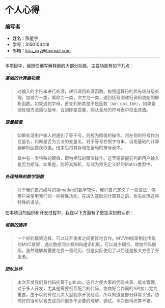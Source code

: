 # 个人心得

### 编写者

- 姓名：陈星宇
- 学号：3150104419
- 邮箱：kira_cxy@foxmail.com

----

本项目中，我担任编写解释器的大部分功能，主要功能有如下几点：

##### 基础的计算器功能

> 对输入的字符串进行处理，递归调用处理函数。按照运算符的优先级分级处理，加减为一类，乘除为一类，次方为一类，遇到括号则递归调用初始的解析函数。如果遇到字母，首先判断其是不是函数（sin, cos, tan），如果是则处理方法类似括号，否则即是变量，则从全局的符号表中取出其值。

##### 变量赋值

>如果处理用户输入时遇到了等于号，则视为赋值的操作。将左侧的符号作为变量名，判断是否为合法的变量名，对于等号右侧字符串，调用基础的计算器解析函数获取值。结束后将其存储在全局的符号表中。
>
>其中有一类特殊的赋值，即为矩阵的赋值操作。这里需要提前判断用户输入是否为矩阵，如果是，则将其解析，存储为预先定义好的Matrix类型中。

##### 处理特殊的数学函数

>对于我们自己编写的类matlab的数学软件，我们自己定义了一些语法，供用户来使用我们的一些特殊功能。在进入基础的计算器之前，优先处理这些特殊的语法。

在本项目的组织和开发过程中，我在以下方面有了更加深刻的认识：

##### 框架的选择

>一个好的框架选择，可以让开发者之间更好地合作。MVVM框架相比传统的MVC框架，通过数据同步机制和通讯机制，可以减少耦合、增加代码服用。虽然理解其需要花费一番经历，但是实际使用了以后还是极大方便了开发者。

##### 团队协作

>本次开发我们将代码托管于github，这样方便大家的代码共享、版本管理。对于多人开发，尤其是需要相互配合的代码，协商好合作间的API接口尤为重要。由于以前有过几次大型程序开发经验，所以知道这部分非常关键，协商好的话可以省去成员间很多不必要的理解、调试。本次做得还算不错。